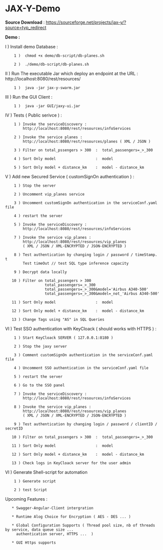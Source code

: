 # JAX-Y-Demo


 **Source Download** :  https://sourceforge.net/projects/jax-y/?source=typ_redirect
 
 
 **Demo :** 
 
 
 I )   Install demo Database :
 
        1 )  chmod +x demo/db-script/db-planes.sh 
 
        2 )  ./demo/db-script/db-planes.sh 
       
       
 II )  Run The executable Jar which deploy an endpoint at the URL : http://localhost:8080/rest/resources/
 
        1 )  java -jar jax-y-swarm.jar
       
 
 III ) Run the GUI Client :
        
        1 )  java -jar GUI/jaxy-ui.jar
       
        
 IV ) Tests ( Public serivce ) :
 
        1 ) Invoke the serviceDiscovery : 
            http://localhost:8080/rest/resources/infoServices
         
        2 ) Invoke the service planes : 
            http://localhost:8080/rest/resources/planes ( XML / JSON )

        3 ) Filter on total_pssengers > 300  :  total_passengers=_>_300
         
        4 ) Sort Only model                  :  model
         
        5 ) Sort Only model + distance_km    :  model - distance_km
       

 V  ) Add new Secured Service ( customSignOn authentication ) :
 
        1 ) Stop the server
         
        2 ) Uncomment vip_planes service
         
        3 ) Uncomment customSignOn authentication in the serviceConf.yaml file
                  
        4 ) restart the server 
         
        5 ) Invoke the serviceDiscovery : 
            http://localhost:8080/rest/resources/infoServices
         
        7 ) Invoke the service vip_planes : 
            http://localhost:8080/rest/resources/vip_planes 
            ( XML / JSON / XML-ENCRYPTED / JSON-ENCRYPTED )
         
        8 ) Test authentication by changing login / password / timeStamp. t
            Test timeOut // test SQL type inference capacity

        9 ) Decrypt data locally 
         
       10 ) Filter on total_pssengers > 300   
                      total_passengers=_>_300 
                      total_passengers=_>_300&model='Airbus A340-500'
                      total_passengers=_>_300&model=_not_'Airbus A340-500'
         
       11 ) Sort Only model                  :  model
         
       12 ) Sort Only model + distance_km    :  model - distance_km
       
       13 ) Change Tags using "AS" in SQL Queries
         

 VI ) Test SSO authentication with KeyCloack ( should works with HTTPS ) :

        1 ) Start KeyCloack SERVER ( 127.0.0.1:8180 )
 
        2 ) Stop the jaxy server
         
        3 ) Comment customSignOn authentication in the serviceConf.yaml file
        
        4 ) Uncomment SSO authentication in the serviceConf.yaml file
        
        5 ) restart the server 
         
        6 ) Go to the SSO panel 
         
        7 ) Invoke the serviceDiscovery : 
            http://localhost:8080/rest/resources/infoServices
         
        8 ) Invoke the service vip_planes : 
            http://localhost:8080/rest/resources/vip_planes 
            ( XML / JSON / XML-ENCRYPTED / JSON-ENCRYPTED )
         
        9 ) Test authentication by changing login / password / clientID / secretID
         
       10 ) Filter on total_pssengers > 300  :  total_passengers=_>_300
         
       11 ) Sort Only model                  :  model
         
       12 ) Sort Only model + distance_km    :  model - distance_km
         
       13 ) Check logs in KeyCloack server for the user admin
         
   
 VI ) Generate Shell-script for automation 
 
        1 ) Generate script 
         
        2 ) test Script 
       
       
 Upcoming Features :
 
       * Swagger-Angular-Client intergration 
       
       * Runtime Alog Choice for Encryption ( AES - DES ... )

       * Global Configuration Supports ( Thread pool size, nb of threads by service, data queue size ... 
         authentication server, HTTPS ...  )
              
       * GUI Https supports  
       
       
